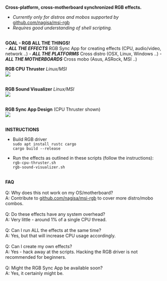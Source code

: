 <b>Cross-platform, cross-motherboard synchronized RGB effects.</b><br>
- <i>Currently only for distros and mobos supported by</i> [github.com/nagisa/msi-rgb](https://github.com/nagisa/msi-rgb)<br>
- <i>Requires good understanding of shell scripting.</i><br>
<br>
<b>GOAL - RGB ALL THE THINGS!</b><br>
- <b><i>ALL THE EFFECTS</i></b> RGB Sync App for creating effects (CPU, audio/video, network ..)
- <b><i>ALL THE PLATFORMS</i></b> Cross distro (OSX, Linux, Windows ..)
- <b><i>ALL THE MOTHERBOARDS</i></b> Cross mobo (Asus, ASRock, MSI ..)
<br>


<b>RGB CPU Thruster</b> <i>Linux/MSI</i><br>
![](http://standard3d.com/assets/img/rgb-cpu-thruster.gif)<br><br>

<b>RGB Sound Visualizer</b> <i>Linux/MSI</i><br>
![](http://standard3d.com/assets/img/rgb-sound.gif)<br><br>

<b>RGB Sync App Design</b> (CPU Thruster shown)<br>
![](http://standard3d.com/assets/img/rgb-gui-placeholder4.gif)<br><br>


<b>INSTRUCTIONS</b>

- Build RGB driver<br>
  `sudo apt install rustc cargo`<br>
  `cargo build --release`<br>
  
- Run the effects as outlined in these scripts (follow the instructions):<br>
  `rgb-cpu-thruster.sh`<br>
  `rgb-sound-visualizer.sh`<br><br>

<b>FAQ</b><br><br>
Q: Why does this not work on my OS/motherboard?<br>
A: Contribute to [github.com/nagisa/msi-rgb](https://github.com/nagisa/msi-rgb) to cover more distro/mobo combos.<br><br>
Q: Do these effects have any system overhead?<br>
A: Very little - around 1% of a single CPU thread.<br><br>
Q: Can I run ALL the effects at the same time?<br>
A: Yes, but that will increase CPU usage accordingly.<br><br>
Q: Can I create my own effects?<br>
A: Yes - hack away at the scripts. Hacking the RGB driver is not recommended for beginners.<br><br>
Q: Might the RGB Sync App be available soon?<br>
A: Yes, it certainly might be.
